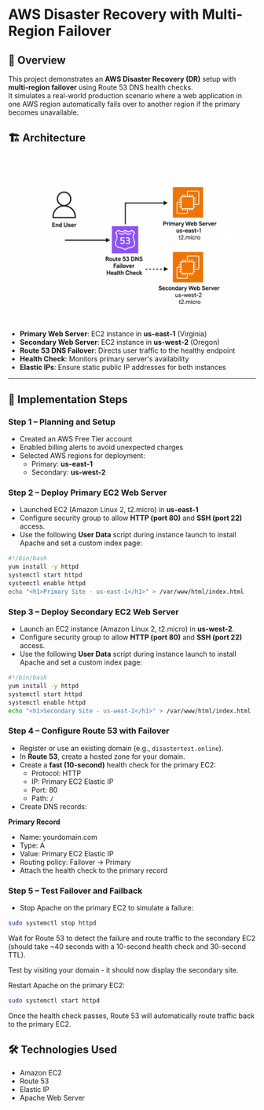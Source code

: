 # AWS Disaster Recovery with Multi-Region Failover

## 📌 Overview
This project demonstrates an **AWS Disaster Recovery (DR)** setup with **multi-region failover** using Route 53 DNS health checks.  
It simulates a real-world production scenario where a web application in one AWS region automatically fails over to another region if the primary becomes unavailable.

## 🏗 Architecture
![Architecture Diagram](architecture.png)

- **Primary Web Server**: EC2 instance in **us-east-1** (Virginia)  
- **Secondary Web Server**: EC2 instance in **us-west-2** (Oregon)  
- **Route 53 DNS Failover**: Directs user traffic to the healthy endpoint  
- **Health Check**: Monitors primary server's availability  
- **Elastic IPs**: Ensure static public IP addresses for both instances  

---

## 🚀 Implementation Steps

### **Step 1 – Planning and Setup**
- Created an AWS Free Tier account  
- Enabled billing alerts to avoid unexpected charges  
- Selected AWS regions for deployment:
  - Primary: **us-east-1**
  - Secondary: **us-west-2**

### **Step 2 – Deploy Primary EC2 Web Server**
- Launched EC2 (Amazon Linux 2, t2.micro) in **us-east-1**  
- Configure security group to allow **HTTP (port 80)** and **SSH (port 22)** access.
- Use the following **User Data** script during instance launch to install Apache and set a custom index page:
```bash
#!/bin/bash
yum install -y httpd
systemctl start httpd
systemctl enable httpd
echo "<h1>Primary Site - us-east-1</h1>" > /var/www/html/index.html
```

### **Step 3 – Deploy Secondary EC2 Web Server**
- Launch an EC2 instance (Amazon Linux 2, t2.micro) in **us-west-2**.
- Configure security group to allow **HTTP (port 80)** and **SSH (port 22)** access.
- Use the following **User Data** script during instance launch to install Apache and set a custom index page:
```bash
#!/bin/bash
yum install -y httpd
systemctl start httpd
systemctl enable httpd
echo "<h1>Secondary Site - us-west-2</h1>" > /var/www/html/index.html
```

### **Step 4 – Configure Route 53 with Failover**
- Register or use an existing domain (e.g., `disastertest.online`).
- In **Route 53**, create a hosted zone for your domain.
- Create a **fast (10-second)** health check for the primary EC2:
  - Protocol: HTTP  
  - IP: Primary EC2 Elastic IP  
  - Port: 80  
  - Path: `/`  
- Create DNS records:

**Primary Record**
- Name: yourdomain.com  
- Type: A  
- Value: Primary EC2 Elastic IP  
- Routing policy: Failover → Primary  
- Attach the health check to the primary record

### **Step 5 – Test Failover and Failback**
- Stop Apache on the primary EC2 to simulate a failure:
```bash
sudo systemctl stop httpd
```

Wait for Route 53 to detect the failure and route traffic to the secondary EC2 (should take ~40 seconds with a 10-second health check and 30-second TTL).

Test by visiting your domain - it should now display the secondary site.

Restart Apache on the primary EC2:
```bash
sudo systemctl start httpd
```

Once the health check passes, Route 53 will automatically route traffic back to the primary EC2.

## 🛠 Technologies Used
- Amazon EC2
- Route 53
- Elastic IP
- Apache Web Server

